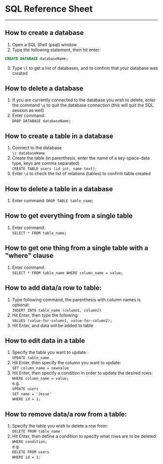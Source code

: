 # SQL Reference Sheet
---
## How to create a database
1. Open a SQL Shell (psql) window
2. Type the following statement, then hit enter:  
```SQL
CREATE DATABASE databaseName;
```
3. Type `\l` to get a list of databases, and to confirm that your database was created
## How to delete a database
1. If you are currently connected to the database you wish to delete, enter the command `\q` to quit the database connection (this will quit the SQL session as well)
2. Enter command:  
`DROP DATABASE databaseName;`  
## How to create a table in a database
1. Connect to the database  
`\c databaseName`  
2. Create the table (in parenthesis, enter the name of a key-space-data type, keys are comma separated)  
`CREATE TABLE users (id int, name text);`
3. Enter `\d` to check the list of relations (tables) to confirm table created  
## How to delete a table in a database  
1. Enter command: 
`DROP TABLE table_name`;  
## How to get everything from a single table  
1. Enter command:  
`SELECT * FROM table_name;`
## How to get one thing from a single table with a "where" clause  
1. Enter command:  
`SELECT * FROM table_name WHERE column_name = value;`
## How to add data/a row to table:  
1. Type following command, the parenthesis with column names is optional:  
`INSERT INTO table_name (column1, column2)`  
2. Hit Enter, then type the following:  
`VALUES (value-for-column1, value-for-column2);`  
3. Hit Enter, and data will be added to table  
## How to edit data in a table  
1. Specify the table you want to update:  
`UPDATE table_name`  
2. Hit Enter, then specify the column you want to update:  
`SET column_name = newValue`  
3. Hit Enter, then specify a condition in order to update the desired rows:  
`WHERE column_name = value;`  
e.g.  
`UPDATE users`  
`SET name = 'Jesse'`  
`WHERE id = 1;`  
## How to remove data/a row from a table:  
1. Specify the table you wish to delete a row from:  
`DELETE FROM table_name`  
2. Hit Enter, then define a condition to specify what rows are to be deleted:  
`WHERE condition;`  
e.g.  
`DELETE FROM users`  
`WHERE id = 1;`  
